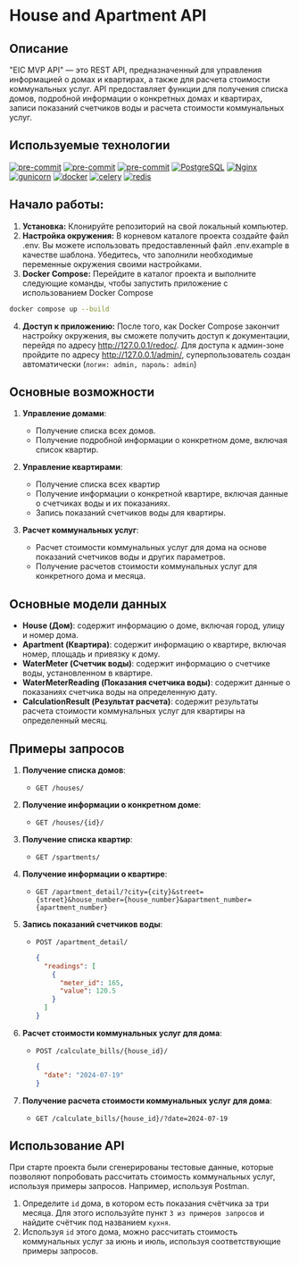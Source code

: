 # House and Apartment API

## Описание

"EIC MVP API" — это REST API, предназначенный для управления
информацией о домах и квартирах, а также для расчета стоимости коммунальных
услуг. API предоставляет функции для получения списка домов, подробной
информации о конкретных домах и квартирах, записи показаний счетчиков воды и
расчета стоимости коммунальных услуг.

## Используемые технологии

[![pre-commit](https://img.shields.io/badge/Python-3.11-3776AB?logo=python&logoColor=white)](https://www.python.org/downloads/release/python-3111/)
[![pre-commit](https://img.shields.io/badge/Django-3.2-092E20?logo=django&logoColor=white)](https://docs.djangoproject.com/en/4.2/releases/3.2/)
[![pre-commit](https://img.shields.io/badge/Django_REST_framework-3.12-800000?logo=djangorestramework&logoColor=white)](https://www.django-rest-framework.org/community/3.12-announcement/)
[![PostgreSQL](https://img.shields.io/badge/-PostgreSQL-464646?style=flat-square&logo=PostgreSQL)](https://www.postgresql.org/)
[![Nginx](https://img.shields.io/badge/-NGINX-464646?style=flat-square&logo=NGINX)](https://nginx.org/ru/)
[![gunicorn](https://img.shields.io/badge/-gunicorn-464646?style=flat-square&logo=gunicorn)](https://gunicorn.org/)
[![docker](https://img.shields.io/badge/-Docker-464646?style=flat-square&logo=docker)](https://www.docker.com/)
[![celery](https://img.shields.io/badge/celery-5.3.6-37814A?logo=celery&logoColor=white)](https://docs.celeryq.dev/en/stable/django/first-steps-with-django.html)
[![redis](https://img.shields.io/badge/redis-5.0.3-DC382D?logo=redis&logoColor=white)](https://redis-py.readthedocs.io/en/stable/)

## Начало работы:

1. **Установка:** Клонируйте репозиторий на свой локальный компьютер.
2. **Настройка окружения:** В корневом каталоге проекта создайте файл .env. Вы
   можете использовать предоставленный файл .env.example в качестве шаблона.
   Убедитесь, что заполнили необходимые переменные окружения своими
   настройками.
3. **Docker Compose:** Перейдите в каталог проекта и выполните следующие
   команды, чтобы запустить приложение с использованием Docker Compose

```bash
docker compose up --build
```

4. **Доступ к приложению:** После того, как Docker Compose закончит настройку
   окружения, вы сможете получить доступ к документации, перейдя по
   адресу http://127.0.0.1/redoc/. 
   Для доступа к админ-зоне пройдите по адресу http://127.0.0.1/admin/, суперпользователь создан автоматически (`логин: admin, пароль:
   admin`)

## Основные возможности

1. **Управление домами**:
    - Получение списка всех домов.
    - Получение подробной информации о конкретном доме, включая список квартир.

2. **Управление квартирами**:
    - Получение списка всех квартир
    - Получение информации о конкретной квартире, включая данные о счетчиках
      воды и их показаниях.
    - Запись показаний счетчиков воды для квартиры.

3. **Расчет коммунальных услуг**:
    - Расчет стоимости коммунальных услуг для дома на основе показаний
      счетчиков воды и других параметров.
    - Получение расчетов стоимости коммунальных услуг для конкретного дома и
      месяца.

## Основные модели данных

- **House (Дом)**: содержит информацию о доме, включая город, улицу и номер
  дома.
- **Apartment (Квартира)**: содержит информацию о квартире, включая номер,
  площадь и привязку к дому.
- **WaterMeter (Счетчик воды)**: содержит информацию о счетчике воды,
  установленном в квартире.
- **WaterMeterReading (Показания счетчика воды)**: содержит данные о показаниях
  счетчика воды на определенную дату.
- **CalculationResult (Результат расчета)**: содержит результаты расчета
  стоимости коммунальных услуг для квартиры на определенный месяц.

## Примеры запросов

1. **Получение списка домов**:
    - `GET /houses/`

2. **Получение информации о конкретном доме**:
    - `GET /houses/{id}/`
   
3. **Получение списка квартир**:
    - `GET /spartments/`

4. **Получение информации о квартире**:
    - `GET /apartment_detail/?city={city}&street={street}&house_number={house_number}&apartment_number={apartment_number}`

5. **Запись показаний счетчиков воды**:
    - `POST /apartment_detail/`
      ```json
      {
        "readings": [
          {
            "meter_id": 165,
            "value": 120.5
          }
        ]
      }
      ```

5. **Расчет стоимости коммунальных услуг для дома**:
    - `POST /calculate_bills/{house_id}/`
      ```json
      {
        "date": "2024-07-19"
      }
      ```

6. **Получение расчета стоимости коммунальных услуг для дома**:
    - `GET /calculate_bills/{house_id}/?date=2024-07-19`

## Использование API

При старте проекта были сгенерированы тестовые данные, которые позволяют
попробовать рассчитать стоимость коммунальных услуг, используя примеры
запросов. Например, используя Postman.

1. Определите `id` дома, в котором есть показания счётчика за три месяца. Для
   этого используйте пункт `3 из примеров запросов` и найдите счётчик под
   названием `кухня`.
2. Используя `id` этого дома, можно рассчитать стоимость коммунальных услуг за
   июнь и июль, используя соответствующие примеры запросов.